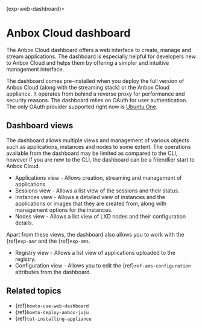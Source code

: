 (exp-web-dashboard)=
# Anbox Cloud dashboard

The Anbox Cloud dashboard offers a web interface to create, manage and stream applications. The dashboard is especially helpful for developers new to Anbox Cloud and helps them by offering a simpler and intuitive management interface.

The dashboard comes pre-installed when you deploy the full version of Anbox Cloud (along with the streaming stack) or the Anbox Cloud appliance. It operates from behind a reverse proxy for performance and security reasons. The dashboard relies on OAuth for user authentication. The only OAuth provider supported right now is [Ubuntu One](https://login.ubuntu.com/).

## Dashboard views

The dashboard allows multiple views and management of various objects such as applications, instances and nodes to some extent. The operations available from the dashboard may be limited as compared to the CLI, however if you are new to the CLI, the dashboard can be a friendlier start to Anbox Cloud.

* Applications view - Allows creation, streaming and management of applications.
* Sessions view - Allows a list view of the sessions and their status.
* Instances view - Allows a detailed view of instances and the applications or images that they are created from, along with management options for the instances.
* Nodes view - Allows a list view of LXD nodes and their configuration details.

Apart from these views, the dashboard also allows you to work with the {ref}`exp-aar` and the {ref}`exp-ams`.

* Registry view - Allows a list view of applications uploaded to the registry.
* Configuration view - Allows you to edit the {ref}`ref-ams-configuration` attributes from the dashboard.

## Related topics

* {ref}`howto-use-web-dashboard`
* {ref}`howto-deploy-anbox-juju`
* {ref}`tut-installing-appliance`

